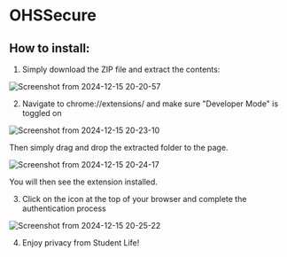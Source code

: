 # OHSSecure

## How to install:

1. Simply download the ZIP file and extract the contents:

![Screenshot from 2024-12-15 20-20-57](https://github.com/user-attachments/assets/20606412-d8ee-4fe9-8d3f-7358dfe52960)


2. Navigate to chrome://extensions/ and make sure "Developer Mode" is toggled on

![Screenshot from 2024-12-15 20-23-10](https://github.com/user-attachments/assets/aa63dac4-311e-4fd1-bfe0-759a5ac81352)


Then simply drag and drop the extracted folder to the page.

![Screenshot from 2024-12-15 20-24-17](https://github.com/user-attachments/assets/75a4b0c7-ad3d-4217-b360-8e1746123906)


You will then see the extension installed.

3. Click on the icon at the top of your browser and complete the authentication process

![Screenshot from 2024-12-15 20-25-22](https://github.com/user-attachments/assets/413d9284-8afd-413a-acbe-db71be9f2fb2)


4. Enjoy privacy from Student Life!
